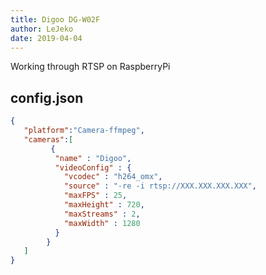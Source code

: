 ```yaml
---
title: Digoo DG-W02F
author: LeJeko
date: 2019-04-04
---
```

Working through RTSP on RaspberryPi

## config.json

```json
{
   "platform":"Camera-ffmpeg",
   "cameras":[
         {
          "name" : "Digoo",
          "videoConfig" : {
            "vcodec" : "h264_omx",
            "source" : "-re -i rtsp://XXX.XXX.XXX.XXX",
            "maxFPS" : 25,
            "maxHeight" : 720,
            "maxStreams" : 2,
            "maxWidth" : 1280
          }
        }
   ]
}
```
